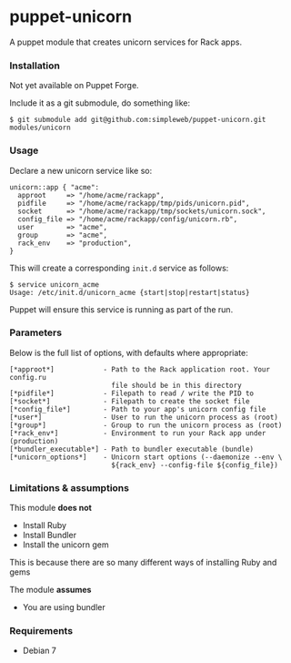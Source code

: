 # puppet-unicorn

A puppet module that creates unicorn services for Rack apps.

### Installation

Not yet available on Puppet Forge.

Include it as a git submodule, do something like:

    $ git submodule add git@github.com:simpleweb/puppet-unicorn.git modules/unicorn

### Usage

Declare a new unicorn service like so:

```puppet
unicorn::app { "acme":
  approot     => "/home/acme/rackapp",
  pidfile     => "/home/acme/rackapp/tmp/pids/unicorn.pid",
  socket      => "/home/acme/rackapp/tmp/sockets/unicorn.sock",
  config_file => "/home/acme/rackapp/config/unicorn.rb",
  user        => "acme",
  group       => "acme",
  rack_env    => "production",
}
```

This will create a corresponding `init.d` service as follows:

    $ service unicorn_acme
    Usage: /etc/init.d/unicorn_acme {start|stop|restart|status}

Puppet will ensure this service is running as part of the run.

### Parameters

Below is the full list of options, with defaults where appropriate:

```
[*approot*]            - Path to the Rack application root. Your config.ru
                         file should be in this directory
[*pidfile*]            - Filepath to read / write the PID to
[*socket*]             - Filepath to create the socket file
[*config_file*]        - Path to your app's unicorn config file
[*user*]               - User to run the unicorn process as (root)
[*group*]              - Group to run the unicorn process as (root)
[*rack_env*]           - Environment to run your Rack app under (production)
[*bundler_executable*] - Path to bundler executable (bundle)
[*unicorn_options*]    - Unicorn start options (--daemonize --env \
                         ${rack_env} --config-file ${config_file})
```

### Limitations & assumptions

This module **does not**

* Install Ruby
* Install Bundler
* Install the unicorn gem

This is because there are so many different ways of installing Ruby and gems

The module **assumes**

* You are using bundler

### Requirements

  * Debian 7
